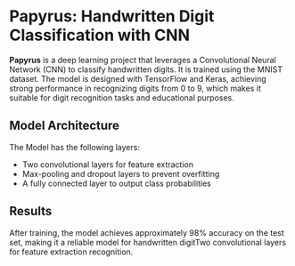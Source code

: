 # Papyrus: Handwritten Digit Classification with CNN
**Papyrus** is a deep learning project that leverages a Convolutional Neural Network (CNN) to classify handwritten digits. It is trained using the MNIST dataset.
The model is designed with TensorFlow and Keras, achieving strong performance in recognizing digits from 0 to 9, which makes it suitable for digit recognition tasks and educational purposes.

## Model Architecture
The Model has the following layers:
- Two convolutional layers for feature extraction
- Max-pooling and dropout layers to prevent overfitting
- A fully connected layer to output class probabilities

## Results
After training, the model achieves approximately 98% accuracy on the test set, making it a reliable model for handwritten digitTwo convolutional layers for feature extraction recognition.
